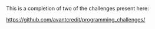 This is a completion of two of the challenges present here:

https://github.com/avantcredit/programming_challenges/
